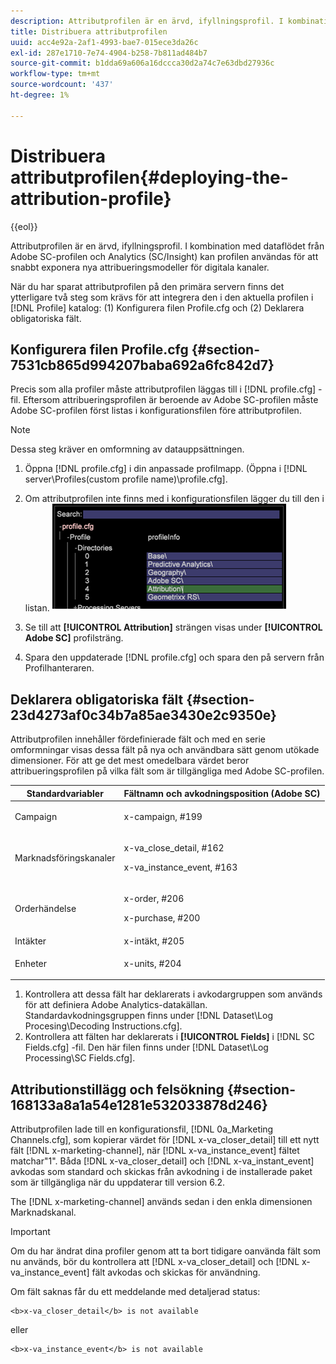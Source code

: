 ```yaml
---
description: Attributprofilen är en ärvd, ifyllningsprofil. I kombination med dataflödet från Adobe SC-profilen och Analytics (SC/Insight) kan profilen användas för att snabbt exponera nya attribueringsmodeller för digitala kanaler.
title: Distribuera attributprofilen
uuid: acc4e92a-2af1-4993-bae7-015ece3da26c
exl-id: 287e1710-7e74-4904-b258-7b811ad484b7
source-git-commit: b1dda69a606a16dccca30d2a74c7e63dbd27936c
workflow-type: tm+mt
source-wordcount: '437'
ht-degree: 1%

---
```


# Distribuera attributprofilen{#deploying-the-attribution-profile}

{{eol}}

Attributprofilen är en ärvd, ifyllningsprofil. I kombination med dataflödet från Adobe SC-profilen och Analytics (SC/Insight) kan profilen användas för att snabbt exponera nya attribueringsmodeller för digitala kanaler.

När du har sparat attributprofilen på den primära servern finns det ytterligare två steg som krävs för att integrera den i den aktuella profilen i [!DNL Profile] katalog: (1) Konfigurera filen Profile.cfg och (2) Deklarera obligatoriska fält.

## Konfigurera filen Profile.cfg {#section-7531cb865d994207baba692a6fc842d7}

Precis som alla profiler måste attributprofilen läggas till i [!DNL profile.cfg] -fil. Eftersom attribueringsprofilen är beroende av Adobe SC-profilen måste Adobe SC-profilen först listas i konfigurationsfilen före attributprofilen.

>[!NOTE]
>
>Dessa steg kräver en omformning av datauppsättningen.

1. Öppna [!DNL profile.cfg] i din anpassade profilmapp. (Öppna i [!DNL server\Profiles\(custom profile name)\profile.cfg].

1. Om attributprofilen inte finns med i konfigurationsfilen lägger du till den i listan. ![](assets/new_profile_cfg.png)

1. Se till att **[!UICONTROL Attribution]** strängen visas under **[!UICONTROL Adobe SC]** profilsträng.

1. Spara den uppdaterade [!DNL profile.cfg] och spara den på servern från Profilhanteraren.

## Deklarera obligatoriska fält {#section-23d4273af0c34b7a85ae3430e2c9350e}

Attributprofilen innehåller fördefinierade fält och med en serie omformningar visas dessa fält på nya och användbara sätt genom utökade dimensioner. För att ge det mest omedelbara värdet beror attribueringsprofilen på vilka fält som är tillgängliga med Adobe SC-profilen.

<table id="table_97751B73CCAA4B96BB162641A178A68A"> 
 <thead> 
  <tr> 
   <th colname="col1" class="entry"> Standardvariabler </th> 
   <th colname="col2" class="entry"> Fältnamn och avkodningsposition (Adobe SC) </th> 
  </tr>
 </thead>
 <tbody> 
  <tr> 
   <td colname="col1"> Campaign </td> 
   <td colname="col2"> <p>x-campaign, #199 </p> </td> 
  </tr> 
  <tr> 
   <td colname="col1"> Marknadsföringskanaler </td> 
   <td colname="col2"> <p>x-va_close_detail, #162 </p> <p>x-va_instance_event, #163 </p> </td> 
  </tr> 
  <tr> 
   <td colname="col1"> Orderhändelse </td> 
   <td colname="col2"> <p>x-order, #206 </p> <p>x-purchase, #200 </p> </td> 
  </tr> 
  <tr> 
   <td colname="col1"> Intäkter </td> 
   <td colname="col2"> x-intäkt, #205 </td> 
  </tr> 
  <tr> 
   <td colname="col1"> Enheter </td> 
   <td colname="col2"> <p>x-units, #204 </p> </td> 
  </tr> 
 </tbody> 
</table>

1. Kontrollera att dessa fält har deklarerats i avkodargruppen som används för att definiera Adobe Analytics-datakällan. Standardavkodningsgruppen finns under [!DNL Dataset\Log Procesing\Decoding Instructions.cfg].
1. Kontrollera att fälten har deklarerats i **[!UICONTROL Fields]** i [!DNL SC Fields.cfg] -fil. Den här filen finns under [!DNL Dataset\Log Processing\SC Fields.cfg].

## Attributionstillägg och felsökning {#section-168133a8a1a54e1281e532033878d246}

Attributprofilen lade till en konfigurationsfil, [!DNL 0a_Marketing Channels.cfg], som kopierar värdet för [!DNL x-va_closer_detail] till ett nytt fält [!DNL x-marketing-channel], när [!DNL x-va_instance_event] fältet matchar&quot;1&quot;. Båda [!DNL x-va_closer_detail] och [!DNL x-va_instant_event] avkodas som standard och skickas från avkodning i de installerade paket som är tillgängliga när du uppdaterar till version 6.2.

The [!DNL x-marketing-channel] används sedan i den enkla dimensionen Marknadskanal.

>[!IMPORTANT]
>
>Om du har ändrat dina profiler genom att ta bort tidigare oanvända fält som nu används, bör du kontrollera att [!DNL x-va_closer_detail] och [!DNL x-va_instance_event] fält avkodas och skickas för användning.

Om fält saknas får du ett meddelande med detaljerad status:

```
<b>x-va_closer_detail</b> is not available
```

eller

```
<b>x-va_instance_event</b> is not available
```
